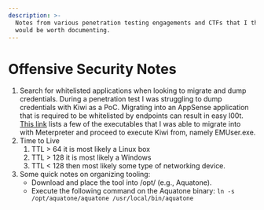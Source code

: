 ```yaml
---
description: >-
  Notes from various penetration testing engagements and CTFs that I thought
  would be worth documenting.
---
```


# Offensive Security Notes



1. Search for whitelisted applications when looking to migrate and dump credentials. During a penetration test I was struggling to dump credentials with Kiwi as a PoC. Migrating into an AppSense application that is required to be whitelisted by endpoints can result in easy l00t. [This link](https://knowledge.broadcom.com/external/article/171640/dlp-endpoint-agent-causes-delays-when-fi.html) lists a few of the executables that I was able to migrate into with Meterpreter and proceed to execute Kiwi from, namely EMUser.exe.
2. Time to Live
   1. &#x20;TTL > 64 it is most likely a Linux box
   2. TTL > 128 it is most likely a Windows
   3. TTL < 128 then most likely some type of networking device.
3. Some quick notes on organizing tooling:
   * Download and place the tool into /opt/ (e.g., Aquatone).&#x20;
   * Execute the following command on the Aquatone binary: `ln -s /opt/aquatone/aquatone /usr/local/bin/aquatone`
